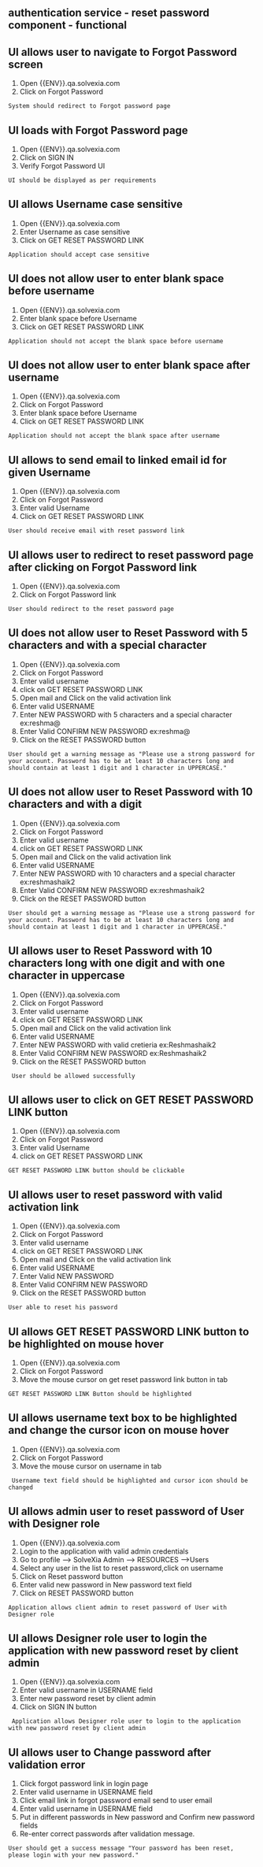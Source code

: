 ## authentication service - reset password component - functional

## UI allows user to navigate to Forgot Password screen

1. Open {{ENV}}.qa.solvexia.com 
2. Click on Forgot Password

`System should redirect to Forgot password page`

## UI loads with Forgot Password page

1. Open {{ENV}}.qa.solvexia.com  
2. Click on SIGN IN
3. Verify Forgot Password UI

`UI should be displayed as per requirements`

## UI allows Username case sensitive

1. Open {{ENV}}.qa.solvexia.com
2. Enter Username as case sensitive
3. Click on GET RESET PASSWORD LINK

`Application should accept case sensitive`

## UI does not allow user to enter blank space before username
1. Open {{ENV}}.qa.solvexia.com 
2. Enter blank space before  Username
3. Click on GET RESET PASSWORD LINK

`Application should not accept the blank space before username`

## UI does not allow user to enter blank space after username

1. Open {{ENV}}.qa.solvexia.com 
2. Click on Forgot Password
3. Enter blank space before Username
4. Click on GET RESET PASSWORD LINK

`Application should not accept the blank space after username`

## UI allows to send email to linked email id for given Username

1. Open {{ENV}}.qa.solvexia.com
2. Click on Forgot Password 
3. Enter valid Username
4. Click on GET RESET PASSWORD LINK

`User should receive email with reset password link`

## UI allows user to redirect to reset password page after clicking on Forgot Password link

1. Open {{ENV}}.qa.solvexia.com
2. Click on Forgot Password link

`User should redirect to the reset password page`

## UI does not allow user to Reset Password with 5 characters and with a special character
 
1. Open {{ENV}}.qa.solvexia.com 
2. Click on Forgot Password
3. Enter valid username
4. click on GET RESET PASSWORD LINK
5. Open mail and Click on the valid activation link
6. Enter valid USERNAME
7. Enter  NEW PASSWORD with 5 characters and a special character ex:reshma@
8. Enter Valid CONFIRM NEW PASSWORD ex:reshma@
9. Click on the RESET PASSWORD button

`User should get a warning message as "Please use a strong password for your account. Password has to be at least 10 characters long and should contain at least 1 digit and 1 character in UPPERCASE."`

## UI does not allow user to Reset Password with 10 characters and with a digit
 
1. Open {{ENV}}.qa.solvexia.com 
2. Click on Forgot Password
3. Enter valid username
4. click on GET RESET PASSWORD LINK
5. Open mail and Click on the valid activation link
6. Enter valid USERNAME
7. Enter  NEW PASSWORD with 10 characters and a special character ex:reshmashaik2
8. Enter Valid CONFIRM NEW PASSWORD ex:reshmashaik2
9. Click on the RESET PASSWORD button

`User should get a warning message as "Please use a strong password for your account. Password has to be at least 10 characters long and should contain at least 1 digit and 1 character in UPPERCASE."`

## UI allows user to Reset Password with 10 characters long with one digit and with one character in uppercase
 
1. Open {{ENV}}.qa.solvexia.com 
2. Click on Forgot Password
3. Enter valid username
4. click on GET RESET PASSWORD LINK
5. Open mail and Click on the valid activation link
6. Enter valid USERNAME
7. Enter  NEW PASSWORD with valid cretieria ex:Reshmashaik2
8. Enter Valid CONFIRM NEW PASSWORD ex:Reshmashaik2
9. Click on the RESET PASSWORD button

` User should be allowed successfully`

## UI allows user to click on GET RESET PASSWORD LINK button

1. Open {{ENV}}.qa.solvexia.com
2. Click on Forgot Password
3. Enter valid Username
4. click on GET RESET PASSWORD LINK

`GET RESET PASSWORD LINK button should be clickable`

## UI allows user to reset password with valid activation link

1. Open {{ENV}}.qa.solvexia.com 
2. Click on Forgot Password
3. Enter valid username
4. click on GET RESET PASSWORD LINK
5. Open mail and Click on the valid activation link
6. Enter valid USERNAME
7. Enter Valid NEW PASSWORD
8. Enter Valid CONFIRM NEW PASSWORD
9. Click on the RESET PASSWORD button

`User able to reset his password`

## UI allows GET RESET PASSWORD LINK button to be highlighted on mouse hover

1. Open {{ENV}}.qa.solvexia.com 
2. Click on Forgot Password
3. Move the mouse cursor on get reset password link button in tab 

` GET RESET PASSWORD LINK Button should be highlighted `

## UI allows username text box to be highlighted and change the cursor icon on mouse hover  

1. Open {{ENV}}.qa.solvexia.com 
2. Click on Forgot Password
3. Move the mouse cursor on username in tab

` Username text field should be highlighted and cursor icon should be changed`

## UI allows admin user to reset password of User with Designer role 

1. Open {{ENV}}.qa.solvexia.com
2. Login to the application with valid admin credentials
3. Go to profile --> SolveXia Admin --> RESOURCES -->Users 
4. Select any user in the list to reset password,click on username
5. Click on Reset password button
6. Enter valid new password in New password text field
7. Click on RESET PASSWORD button

 `Application allows client admin to reset password of User with Designer role`

## UI allows Designer role user to login the application with new password reset by client admin

1. Open {{ENV}}.qa.solvexia.com
2. Enter valid username in USERNAME field
3. Enter new password reset by client admin
4. Click on SIGN IN button

` Application allows Designer role user to login to the application with new password reset by client admin`


## UI allows user to Change password after validation error

1. Click forgot password link in login page
2. Enter valid username in USERNAME field
3. Click email link in forgot password email send to user email
4. Enter valid username in USERNAME field
5. Put in different passwords in New password and Confirm new password fields
5. Re-enter correct passwords after validation message.

`User should get a success message "Your password has been reset, please login with your new password."`

